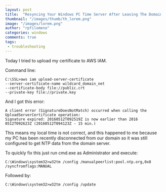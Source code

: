 ```yaml
---
layout: post
title:  "Resyncing Your Windows PC Time Server After Leaving The Domain"
thumbnail: "/images/thumb/th_lorem.png"
image: "/images/lorem.png"
author: "rpfilomeno"
categories: windows
comments: true
tags:
 - troubleshooting
---
```


Today I tried to upload my certificate to AWS IAM. 

<!--break-->

Command line:

```
C:\SSL>aws iam upload-server-certificate 
--server-certificate-name wildcard_domain_net 
--certificate-body file://public.crt 
--private-key file://private.key
```

 And I got this error:


```
A client error (SignatureDoesNotMatch) occurred when calling the UploadServerCertificate operation: 
Signature expired: 20160512T092519Z is now earlier than 2016 0512T092623Z (20160512T094123Z - 15 min.)
```

This means my local time is not correct, and this happened to me because my PC has been recently 
disconnected from our domain so it was still configured to get NTP data from the domain server.

To quickly fix this just run cmd.exe as Administrator and execute:

```
C:\Windows\system32>w32tm /config /manualpeerlist:pool.ntp.org,0x8 /syncfromflags:MANUAL
```

Followed by:

```
C:\Windows\system32>w32tm /config /update
```